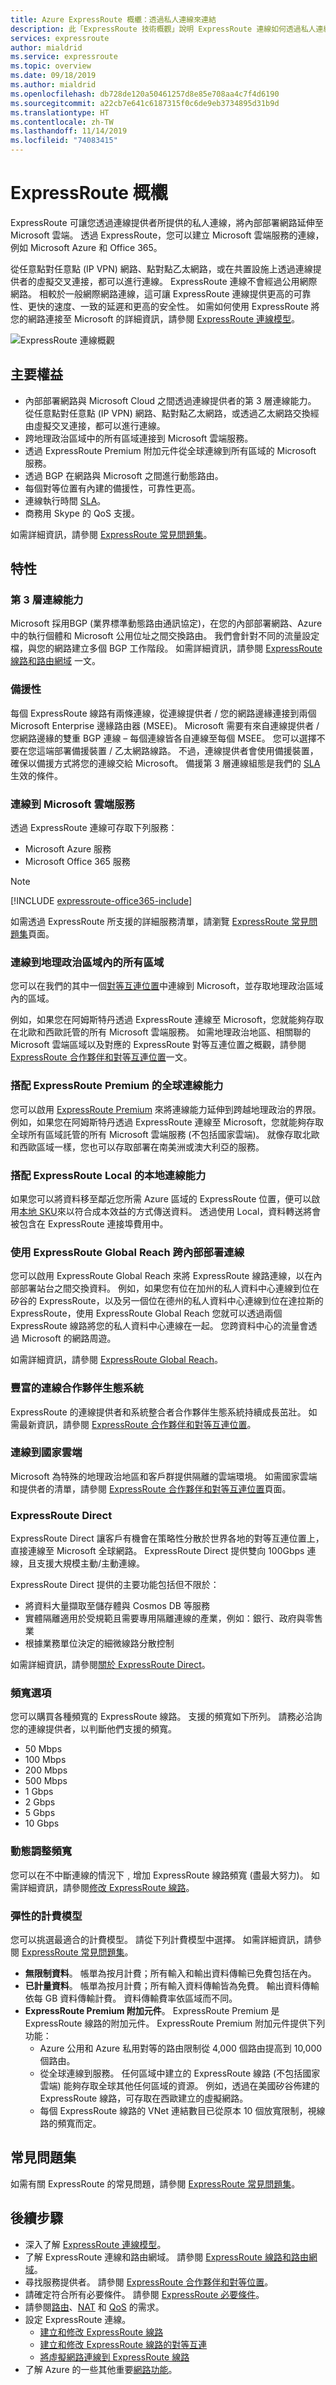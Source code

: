 ```yaml
---
title: Azure ExpressRoute 概欟：透過私人連線來連結
description: 此「ExpressRoute 技術概觀」說明 ExpressRoute 連線如何透過私人連線，將內部部署網路延伸至 Azure。
services: expressroute
author: mialdrid
ms.service: expressroute
ms.topic: overview
ms.date: 09/18/2019
ms.author: mialdrid
ms.openlocfilehash: db728de120a50461257d8e85e708aa4c7f4d6190
ms.sourcegitcommit: a22cb7e641c6187315f0c6de9eb3734895d31b9d
ms.translationtype: HT
ms.contentlocale: zh-TW
ms.lasthandoff: 11/14/2019
ms.locfileid: "74083415"
---
```

# <a name="expressroute-overview"></a>ExpressRoute 概欟
ExpressRoute 可讓您透過連線提供者所提供的私人連線，將內部部署網路延伸至 Microsoft 雲端。 透過 ExpressRoute，您可以建立 Microsoft 雲端服務的連線，例如 Microsoft Azure 和 Office 365。

從任意點對任意點 (IP VPN) 網路、點對點乙太網路，或在共置設施上透過連線提供者的虛擬交叉連接，都可以進行連線。 ExpressRoute 連線不會經過公用網際網路。 相較於一般網際網路連線，這可讓 ExpressRoute 連線提供更高的可靠性、更快的速度、一致的延遲和更高的安全性。 如需如何使用 ExpressRoute 將您的網路連接至 Microsoft 的詳細資訊，請參閱 [ExpressRoute 連線模型](expressroute-connectivity-models.md)。

![ExpressRoute 連線概觀](./media/expressroute-introduction/expressroute-connection-overview.png)

## <a name="key-benefits"></a>主要權益

* 內部部署網路與 Microsoft Cloud 之間透過連線提供者的第 3 層連線能力。 從任意點對任意點 (IP VPN) 網路、點對點乙太網路，或透過乙太網路交換經由虛擬交叉連接，都可以進行連線。
* 跨地理政治區域中的所有區域連接到 Microsoft 雲端服務。
* 透過 ExpressRoute Premium 附加元件從全球連線到所有區域的 Microsoft 服務。
* 透過 BGP 在網路與 Microsoft 之間進行動態路由。
* 每個對等位置有內建的備援性，可靠性更高。
* 連線執行時間 [SLA](https://azure.microsoft.com/support/legal/sla/)。
* 商務用 Skype 的 QoS 支援。

如需詳細資訊，請參閱 [ExpressRoute 常見問題集](expressroute-faqs.md)。

## <a name="features"></a>特性

### <a name="layer-3-connectivity"></a>第 3 層連線能力
Microsoft 採用BGP (業界標準動態路由通訊協定)，在您的內部部署網路、Azure 中的執行個體和 Microsoft 公用位址之間交換路由。 我們會針對不同的流量設定檔，與您的網路建立多個 BGP 工作階段。 如需詳細資訊，請參閱 [ExpressRoute 線路和路由網域](expressroute-circuit-peerings.md) 一文。

### <a name="redundancy"></a>備援性
每個 ExpressRoute 線路有兩條連線，從連線提供者 / 您的網路邊緣連接到兩個 Microsoft Enterprise 邊緣路由器 (MSEE)。 Microsoft 需要有來自連線提供者 / 您網路邊緣的雙重 BGP 連線 – 每個連線皆各自連線至每個 MSEE。 您可以選擇不要在您這端部署備援裝置 / 乙太網路線路。 不過，連線提供者會使用備援裝置，確保以備援方式將您的連線交給 Microsoft。 備援第 3 層連線組態是我們的 [SLA](https://azure.microsoft.com/support/legal/sla/) 生效的條件。

### <a name="connectivity-to-microsoft-cloud-services"></a>連線到 Microsoft 雲端服務
透過 ExpressRoute 連線可存取下列服務：
* Microsoft Azure 服務
* Microsoft Office 365 服務

> [!NOTE]
> [!INCLUDE [expressroute-office365-include](../../includes/expressroute-office365-include.md)]
> 

如需透過 ExpressRoute 所支援的詳細服務清單，請瀏覽 [ExpressRoute 常見問題集](expressroute-faqs.md)頁面。

### <a name="connectivity-to-all-regions-within-a-geopolitical-region"></a>連線到地理政治區域內的所有區域
您可以在我們的其中一個[對等互連位置](expressroute-locations.md)中連線到 Microsoft，並存取地理政治區域內的區域。

例如，如果您在阿姆斯特丹透過 ExpressRoute 連線至 Microsoft，您就能夠存取在北歐和西歐託管的所有 Microsoft 雲端服務。 如需地理政治地區、相關聯的 Microsoft 雲端區域以及對應的 ExpressRoute 對等互連位置之概觀，請參閱 [ExpressRoute 合作夥伴和對等互連位置](expressroute-locations.md)一文。

### <a name="global-connectivity-with-expressroute-premium"></a>搭配 ExpressRoute Premium 的全球連線能力
您可以啟用 [ExpressRoute Premium](expressroute-faqs.md) 來將連線能力延伸到跨越地理政治的界限。 例如，如果您在阿姆斯特丹透過 ExpressRoute 連線至 Microsoft，您就能夠存取全球所有區域託管的所有 Microsoft 雲端服務 (不包括國家雲端)。 就像存取北歐和西歐區域一樣，您也可以存取部署在南美洲或澳大利亞的服務。

### <a name="local-connectivity-with-expressroute-local"></a>搭配 ExpressRoute Local 的本地連線能力
如果您可以將資料移至鄰近您所需 Azure 區域的 ExpressRoute 位置，便可以啟用[本地 SKU](expressroute-faqs.md)來以符合成本效益的方式傳送資料。 透過使用 Local，資料轉送將會被包含在 ExpressRoute 連接埠費用中。 

### <a name="across-on-premises-connectivity-with-expressroute-global-reach"></a>使用 ExpressRoute Global Reach 跨內部部署連線
您可以啟用 ExpressRoute Global Reach 來將 ExpressRoute 線路連線，以在內部部署站台之間交換資料。 例如，如果您有位在加州的私人資料中心連線到位在矽谷的 ExpressRoute，以及另一個位在德州的私人資料中心連線到位在達拉斯的 ExpressRoute，使用 ExpressRoute Global Reach 您就可以透過兩個 ExpressRoute 線路將您的私人資料中心連線在一起。 您跨資料中心的流量會透過 Microsoft 的網路周遊。

如需詳細資訊，請參閱 [ExpressRoute Global Reach](expressroute-global-reach.md)。
### <a name="rich-connectivity-partner-ecosystem"></a>豐富的連線合作夥伴生態系統
ExpressRoute 的連線提供者和系統整合者合作夥伴生態系統持續成長茁壯。 如需最新資訊，請參閱 [ExpressRoute 合作夥伴和對等互連位置](expressroute-locations.md)。

### <a name="connectivity-to-national-clouds"></a>連線到國家雲端
Microsoft 為特殊的地理政治地區和客戶群提供隔離的雲端環境。 如需國家雲端和提供者的清單，請參閱 [ExpressRoute 合作夥伴和對等互連位置](expressroute-locations.md)頁面。

### <a name="expressroute-direct"></a>ExpressRoute Direct
ExpressRoute Direct 讓客戶有機會在策略性分散於世界各地的對等互連位置上，直接連線至 Microsoft 全球網路。 ExpressRoute Direct 提供雙向 100Gbps 連線，且支援大規模主動/主動連線。

ExpressRoute Direct 提供的主要功能包括但不限於：

* 將資料大量擷取至儲存體與 Cosmos DB 等服務
* 實體隔離適用於受規範且需要專用隔離連線的產業，例如：銀行、政府與零售業
* 根據業務單位決定的細微線路分散控制

如需詳細資訊，請參閱[關於 ExpressRoute Direct](https://go.microsoft.com/fwlink/?linkid=2022973)。

### <a name="bandwidth-options"></a>頻寬選項
您可以購買各種頻寬的 ExpressRoute 線路。 支援的頻寬如下所列。 請務必洽詢您的連線提供者，以判斷他們支援的頻寬。

* 50 Mbps
* 100 Mbps
* 200 Mbps
* 500 Mbps
* 1 Gbps
* 2 Gbps
* 5 Gbps
* 10 Gbps

### <a name="dynamic-scaling-of-bandwidth"></a>動態調整頻寬
您可以在不中斷連線的情況下﹐增加 ExpressRoute 線路頻寬 (盡最大努力)。 如需詳細資訊，請參閱[修改 ExpressRoute 線路](expressroute-howto-circuit-portal-resource-manager.md#modify)。

### <a name="flexible-billing-models"></a>彈性的計費模型
您可以挑選最適合的計費模型。 請從下列計費模型中選擇。 如需詳細資訊，請參閱 [ExpressRoute 常見問題集](expressroute-faqs.md)。

* **無限制資料**。 帳單為按月計費；所有輸入和輸出資料傳輸已免費包括在內。
* **已計量資料**。 帳單為按月計費；所有輸入資料傳輸皆為免費。 輸出資料傳輸依每 GB 資料傳輸計費。 資料傳輸費率依區域而不同。
* **ExpressRoute Premium 附加元件**。 ExpressRoute Premium 是 ExpressRoute 線路的附加元件。 ExpressRoute Premium 附加元件提供下列功能： 
  * Azure 公用和 Azure 私用對等的路由限制從 4,000 個路由提高到 10,000 個路由。
  * 從全球連線到服務。 任何區域中建立的 ExpressRoute 線路 (不包括國家雲端) 能夠存取全球其他任何區域的資源。 例如，透過在美國矽谷佈建的 ExpressRoute 線路，可存取在西歐建立的虛擬網路。
  * 每個 ExpressRoute 線路的 VNet 連結數目已從原本 10 個放寬限制，視線路的頻寬而定。

## <a name="faq"></a>常見問題集
如需有關 ExpressRoute 的常見問題，請參閱 [ExpressRoute 常見問題集](expressroute-faqs.md)。

## <a name="next-steps"></a>後續步驟
* 深入了解 [ExpressRoute 連線模型](expressroute-connectivity-models.md)。
* 了解 ExpressRoute 連線和路由網域。 請參閱 [ExpressRoute 線路和路由網域](expressroute-circuit-peerings.md)。
* 尋找服務提供者。 請參閱 [ExpressRoute 合作夥伴和對等位置](expressroute-locations.md)。
* 請確定符合所有必要條件。 請參閱 [ExpressRoute 必要條件](expressroute-prerequisites.md)。
* 請參閱[路由](expressroute-routing.md)、[NAT](expressroute-nat.md) 和 [QoS](expressroute-qos.md) 的需求。
* 設定 ExpressRoute 連線。
  * [建立和修改 ExpressRoute 線路](expressroute-howto-circuit-portal-resource-manager.md)
  * [建立和修改 ExpressRoute 線路的對等互連](expressroute-howto-routing-portal-resource-manager.md)
  * [將虛擬網路連線到 ExpressRoute 線路](expressroute-howto-linkvnet-portal-resource-manager.md)
* 了解 Azure 的一些其他重要[網路功能](../networking/networking-overview.md)。

